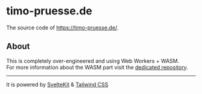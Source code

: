# timo-pruesse.de

The source code of https://timo-pruesse.de/.

## About

This is completely over-engineered and using Web Workers + WASM.  
For more information about the WASM part visit the [dedicated repository](https://github.com/Chroma91/timo_pruesse_wasm_terminal).

---

It is powered by [SvelteKit](https://kit.svelte.dev/) & [Tailwind CSS](https://tailwindcss.com/)
